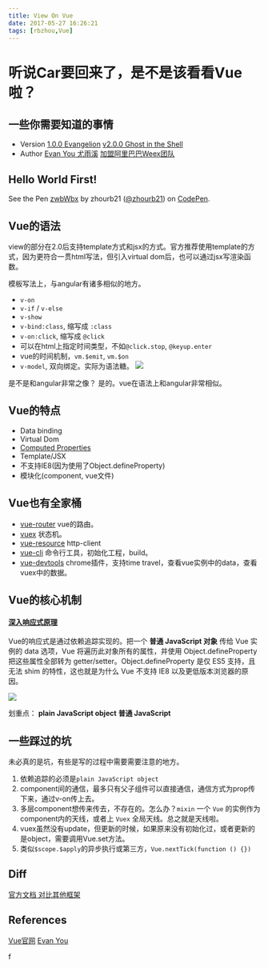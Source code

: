 ```yaml
---
title: View On Vue
date: 2017-05-27 16:26:21
tags: [rbzhou,Vue]
---
```

听说Car要回来了，是不是该看看Vue啦？
=====================

一些你需要知道的事情
---------------
* Version
	 [1.0.0 Evangelion](https://github.com/vuejs/vue/releases/tag/1.0.0)
	 [v2.0.0 Ghost in the Shell](https://github.com/vuejs/vue/releases/tag/v2.0.0)
* Author
	[Evan You 尤雨溪](http://baike.baidu.com/link?url=lJZP3a9ddYcWLpqYIegVdCZrWDLWOTM1S-HC9i5DKIkRffb9XNn9DKNBDrSaNXz7DAbAuhgAqgFPNqR4SNm0Oclqik7EvH9zDD3W1twge_w_iVrBo3KttOomvjRyjuFR)
    [加盟阿里巴巴Weex团队](http://www.oschina.net/news/76781/vue-combine-with-weex)

Hello World First!
-------------------
<p data-height="183" data-theme-id="dark" data-slug-hash="zwbWbx" data-default-tab="result" data-user="zhourb21" data-embed-version="2" data-pen-title="zwbWbx" class="codepen">See the Pen <a href="https://codepen.io/zhourb21/pen/zwbWbx/">zwbWbx</a> by zhourb21 (<a href="https://codepen.io/zhourb21">@zhourb21</a>) on <a href="https://codepen.io">CodePen</a>.</p>
<script async src="https://production-assets.codepen.io/assets/embed/ei.js"></script>

Vue的语法
----------------
view的部分在2.0后支持template方式和jsx的方式。官方推荐使用template的方式，因为更符合一贯html写法，但引入virtual dom后，也可以通过jsx写渲染函数。
 
模板写法上，与angular有诸多相似的地方。

*	`v-on`
*	`v-if` / `v-else`
*	`v-show`
*	`v-bind:class`, 缩写成 `:class`
*  `v-on:click`, 缩写成 `@click`
*  可以在html上指定时间类型，不如`@click.stop`, `@keyup.enter`
*  vue的时间机制，`vm.$emit`, `vm.$on`
*  `v-model`, 双向绑定。实际为语法糖。
![](http://confluence.yitu-inc.com/download/attachments/107872563/image2017-4-1%2011%3A11%3A17.png?version=1&modificationDate=1491034369000&api=v2)

是不是和angular非常之像？
 是的。vue在语法上和angular非常相似。

<!-- more -->
 
Vue的特点
-----------------------
* Data binding
* Virtual Dom
* [Computed Properties](https://cn.vuejs.org/v2/guide/computed.html)
* Template/JSX
* 不支持IE8(因为使用了Object.defineProperty)
* 模块化(component, vue文件)

Vue也有全家桶
--------------------
* [vue-router](https://router.vuejs.org/en/)
  vue的路由。
* [vuex](https://vuex.vuejs.org/en/)
  状态机。
* [vue-resource](https://github.com/pagekit/vue-resource)
  http-client
* [vue-cli](https://github.com/vuejs/vue-cli)
   命令行工具，初始化工程，build。
* [vue-devtools](https://github.com/vuejs/vue-devtools)
  chrome插件，支持time travel，查看vue实例中的data，查看vuex中的数据。

 Vue的核心机制
--------------------

#### [深入响应式原理](https://vuejs.org/v2/guide/reactivity.html)
Vue的响应式是通过依赖追踪实现的。把一个 **普通 JavaScript 对象** 传给 Vue 实例的 data 选项，Vue 将遍历此对象所有的属性，并使用 Object.defineProperty 把这些属性全部转为 getter/setter。Object.defineProperty 是仅 ES5 支持，且无法 shim 的特性，这也就是为什么 Vue 不支持 IE8 以及更低版本浏览器的原因。

![](https://cn.vuejs.org/images/data.png)
 
 划重点：
	 **plain JavaScript object** 
	 **普通 JavaScript**  



一些踩过的坑
------------------- 
未必真的是坑，有些是写的过程中需要需要注意的地方。
1. 依赖追踪的必须是`plain JavaScript object`
2. component间的通信，最多只有父子组件可以直接通信，通信方式为prop传下来，通过v-on传上去。
3. 多层component想传来传去，不存在的。怎么办？`mixin` 一个 `Vue` 的实例作为component内的天线，或者上 `Vuex` 全局天线。总之就是天线啦。
4. vuex虽然没有update，但更新的时候，如果原来没有初始化过，或者更新的是object，需要调用Vue.set方法。
5. 类似`$scope.$apply`的异步执行或第三方，`Vue.nextTick(function () {})` 


Diff
-----------------
[官方文档 对比其他框架](https://cn.vuejs.org/v2/guide/comparison.html)



 




References
------------------
[Vue官网](https://github.com/vuejs/vue)
[Evan You](http://evanyou.me/)

	
f